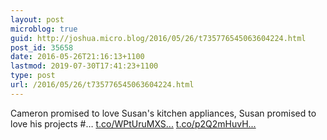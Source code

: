 ```yaml
---
layout: post
microblog: true
guid: http://joshua.micro.blog/2016/05/26/t735776545063604224.html
post_id: 35658
date: 2016-05-26T21:16:13+1100
lastmod: 2019-07-30T17:41:23+1100
type: post
url: /2016/05/26/t735776545063604224.html
---
```

Cameron promised to love Susan's kitchen appliances, Susan promised to love his projects #… [t.co/WPtUruMXS...](https://t.co/WPtUruMXSq) [t.co/p2Q2mHuvH...](https://t.co/p2Q2mHuvH3)
